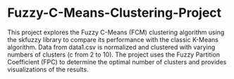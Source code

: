 # Fuzzy-C-Means-Clustering-Project

This project explores the Fuzzy C-Means (FCM) clustering algorithm using the skfuzzy library to compare its performance with the classic K-Means algorithm. Data from data1.csv is normalized and clustered with varying numbers of clusters (c from 2 to 10). The project uses the Fuzzy Partition Coefficient (FPC) to determine the optimal number of clusters and provides visualizations of the results.
